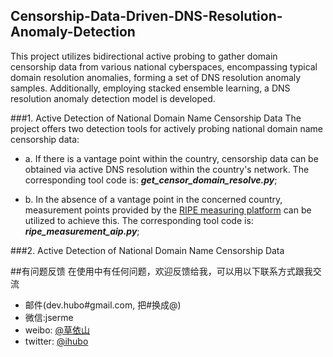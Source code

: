 ## Censorship-Data-Driven-DNS-Resolution-Anomaly-Detection
This project utilizes bidirectional active probing to gather domain censorship data from various national cyberspaces, encompassing typical domain resolution anomalies, forming a set of DNS resolution anomaly samples.
Additionally, employing stacked ensemble learning, a DNS resolution anomaly detection model is developed.


###1. Active Detection of National Domain Name Censorship Data
The project offers two detection tools for actively probing national domain name censorship data:

* a. If there is a vantage point within the country, censorship data can be obtained via active DNS resolution within the country's network. 
The corresponding tool code is: *__get_censor_domain_resolve.py__*; 


* b.  In the absence of a vantage point in the concerned country, 
measurement points provided by the [RIPE measuring platform](https://atlas.ripe.net/) can be utilized to achieve this.
The corresponding tool code is: *__ripe_measurement_aip.py__*;

###2. Active Detection of National Domain Name Censorship Data


##有问题反馈
在使用中有任何问题，欢迎反馈给我，可以用以下联系方式跟我交流

* 邮件(dev.hubo#gmail.com, 把#换成@)
* 微信:jserme
* weibo: [@草依山](http://weibo.com/ihubo)
* twitter: [@ihubo](http://twitter.com/ihubo)
